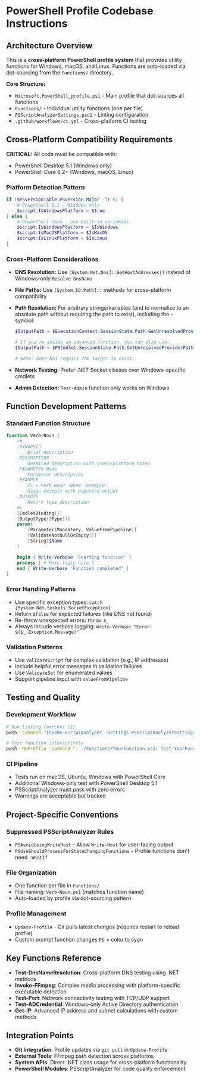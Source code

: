 # PowerShell Profile Codebase Instructions

## Architecture Overview

This is a **cross-platform PowerShell profile system** that provides utility functions for Windows, macOS, and Linux. Functions are auto-loaded via dot-sourcing from the `Functions/` directory.

**Core Structure:**

- `Microsoft.PowerShell_profile.ps1` - Main profile that dot-sources all functions
- `Functions/` - Individual utility functions (one per file)
- `PSScriptAnalyzerSettings.psd1` - Linting configuration
- `.github/workflows/ci.yml` - Cross-platform CI testing

## Cross-Platform Compatibility Requirements

**CRITICAL:** All code must be compatible with:

- PowerShell Desktop 5.1 (Windows only)
- PowerShell Core 6.2+ (Windows, macOS, Linux)

### Platform Detection Pattern

```powershell
if ($PSVersionTable.PSVersion.Major -lt 6) {
    # PowerShell 5.1 - Windows only
    $script:IsWindowsPlatform = $true
} else {
    # PowerShell Core - use built-in variables
    $script:IsWindowsPlatform = $IsWindows
    $script:IsMacOSPlatform = $IsMacOS
    $script:IsLinuxPlatform = $IsLinux
}
```

### Cross-Platform Considerations

- **DNS Resolution:** Use `[System.Net.Dns]::GetHostAddresses()` instead of Windows-only `Resolve-DnsName`
- **File Paths:** Use `[System.IO.Path]::` methods for cross-platform compatibility
- **Path Resolution:** For arbitrary strings/variables (and to normalize to an absolute path without requiring the path to exist), including the `~` symbol:

  ```powershell
  $OutputPath = $ExecutionContext.SessionState.Path.GetUnresolvedProviderPathFromPSPath($OutputPath)

  # If you're inside an advanced function, you can also use:
  $OutputPath = $PSCmdlet.SessionState.Path.GetUnresolvedProviderPathFromPSPath($OutputPath)

  # Note: Does NOT require the target to exist.
  ```

- **Network Testing:** Prefer .NET Socket classes over Windows-specific cmdlets
- **Admin Detection:** `Test-Admin` function only works on Windows

## Function Development Patterns

### Standard Function Structure

```powershell
function Verb-Noun {
    <#
    .SYNOPSIS
        Brief description
    .DESCRIPTION
        Detailed description with cross-platform notes
    .PARAMETER Name
        Parameter description
    .EXAMPLE
        PS > Verb-Noun -Name 'example'
        Usage example with expected output
    .OUTPUTS
        Return type description
    #>
    [CmdletBinding()]
    [OutputType([Type])]
    param(
        [Parameter(Mandatory, ValueFromPipeline)]
        [ValidateNotNullOrEmpty()]
        [String]$Name
    )

    begin { Write-Verbose 'Starting function' }
    process { # Main logic here }
    end { Write-Verbose 'Function completed' }
}
```

### Error Handling Patterns

- Use specific exception types: `catch [System.Net.Sockets.SocketException]`
- Return `$false` for expected failures (like DNS not found)
- Re-throw unexpected errors: `throw $_`
- Always include verbose logging: `Write-Verbose "Error: $($_.Exception.Message)"`

### Validation Patterns

- Use `ValidateScript` for complex validation (e.g., IP addresses)
- Include helpful error messages in validation failures
- Use `ValidateSet` for enumerated values
- Support pipeline input with `ValueFromPipeline`

## Testing and Quality

### Development Workflow

```bash
# Run linting (matches CI)
pwsh -Command "Invoke-ScriptAnalyzer -Settings PSScriptAnalyzerSettings.psd1 -Path . -Recurse"

# Test function interactively
pwsh -NoProfile -Command ". ./Functions/YourFunction.ps1; Test-YourFunction -Verbose"
```

### CI Pipeline

- Tests run on macOS, Ubuntu, Windows with PowerShell Core
- Additional Windows-only test with PowerShell Desktop 5.1
- PSScriptAnalyzer must pass with zero errors
- Warnings are acceptable but tracked

## Project-Specific Conventions

### Suppressed PSScriptAnalyzer Rules

- `PSAvoidUsingWriteHost` - Allow `Write-Host` for user-facing output
- `PSUseShouldProcessForStateChangingFunctions` - Profile functions don't need `-WhatIf`

### File Organization

- One function per file in `Functions/`
- File naming: `Verb-Noun.ps1` (matches function name)
- Auto-loaded by profile via dot-sourcing pattern

### Profile Management

- `Update-Profile` - Git pulls latest changes (requires restart to reload profile)
- Custom prompt function changes `PS >` color to cyan

## Key Functions Reference

- **Test-DnsNameResolution**: Cross-platform DNS testing using .NET methods
- **Invoke-FFmpeg**: Complex media processing with platform-specific executable detection
- **Test-Port**: Network connectivity testing with TCP/UDP support
- **Test-ADCredential**: Windows-only Active Directory authentication
- **Get-IP**: Advanced IP address and subnet calculations with custom methods

## Integration Points

- **Git Integration**: Profile updates via `git pull` in `Update-Profile`
- **External Tools**: FFmpeg path detection across platforms
- **System APIs**: Direct .NET class usage for cross-platform functionality
- **PowerShell Modules**: PSScriptAnalyzer for code quality enforcement
